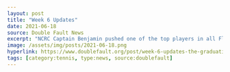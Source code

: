 ```yaml
---
layout: post
title: "Week 6 Updates"
date: 2021-06-18
source: Double Fault News
excerpt: "NCRC Captain Benjamin pushed one of the top players in all Flights, Scott, to a third set SUPER TIEBREAK!"
image: /assets/img/posts/2021-06-18.png
hyperlink: https://www.doublefault.org/post/week-6-updates-the-graduation-edition
tags: [category:tennis, type:news, source:doublefault]
---
```

